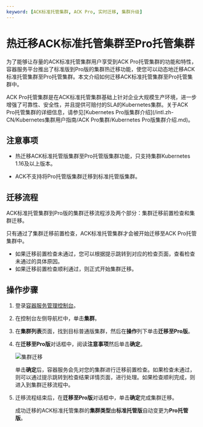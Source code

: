 ```yaml
---
keyword: [ACK标准托管集群, ACK Pro, 实时迁移, 集群升级]
---
```


# 热迁移ACK标准托管集群至Pro托管集群

为了能够让存量的ACK标准托管集群用户享受到ACK Pro托管集群的功能和特性，容器服务平台推出了标准版到Pro版的集群热迁移功能，使您可以动态地迁移ACK标准托管集群至Pro托管集群。本文介绍如何迁移ACK标准托管集群至Pro托管集群中。

ACK Pro托管集群是在ACK标准托管集群基础上针对企业大规模生产环境，进一步增强了可靠性、安全性，并且提供可赔付的SLA的Kubernetes集群。关于ACK Pro托管集群的详细信息，请参见[Kubernetes Pro版集群介绍](/intl.zh-CN/Kubernetes集群用户指南/ACK Pro集群/Kubernetes Pro版集群介绍.md)。

## 注意事项

-   热迁移ACK标准托管版集群至Pro托管版集群功能，只支持集群Kubernetes 1.16及以上版本。

-   ACK不支持将Pro托管版集群迁移到标准托管版集群。

## 迁移流程

ACK标准托管集群到Pro版的集群迁移流程涉及两个部分：集群迁移前置检查和集群迁移。

只有通过了集群迁移前置检查，ACK标准托管集群才会被开始迁移至ACK Pro托管集群中。

-   如果迁移前置检查未通过，您可以根据提示跳转到对应的检查页面，查看检查未通过的具体原因。
-   如果迁移前置检查顺利通过，则正式开始集群迁移。

## 操作步骤

1.  登录[容器服务管理控制台](https://cs.console.aliyun.com)。

2.  在控制台左侧导航栏中，单击**集群**。

3.  在**集群列表**页面，找到目标普通版集群，然后在**操作**列下单击**迁移至Pro版**。

4.  在**迁移至Pro版**对话框中，阅读**注意事项**然后单击**确定**。

    ![集群迁移](https://static-aliyun-doc.oss-accelerate.aliyuncs.com/assets/img/zh-CN/2454118061/p201671.png)

    单击**确定**后，容器服务会先对您的集群进行迁移前置检查。如果检查未通过，则可以通过提示跳转到检查结果详情页面，进行处理。如果检查顺利完成，则进入到集群迁移流程中。

5.  迁移流程结束后，在**迁移至Pro版**对话框中，单击**确定**完成集群迁移。

    成功迁移的ACK标准托管集群的**集群类型**由**标准托管版**自动变更为**Pro托管版**。


